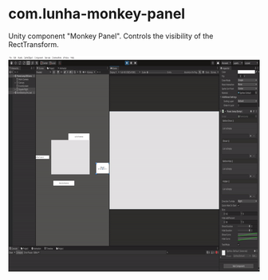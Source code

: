 # com.lunha-monkey-panel
Unity component "Monkey Panel". Controls the visibility of the RectTransform.

<img src="./monkey-panel.gif" alt="Demo 2" width="800" height="433">